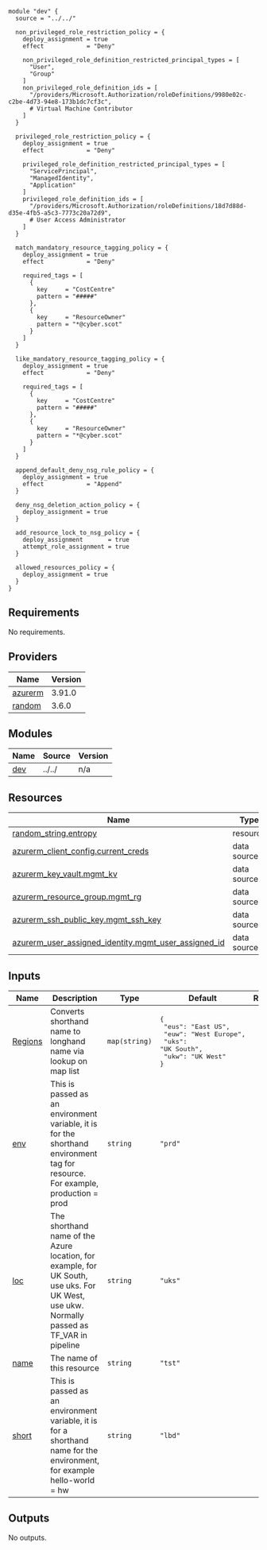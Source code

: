 ```hcl
module "dev" {
  source = "../../"

  non_privileged_role_restriction_policy = {
    deploy_assignment = true
    effect            = "Deny"

    non_privileged_role_definition_restricted_principal_types = [
      "User",
      "Group"
    ]
    non_privileged_role_definition_ids = [
      "/providers/Microsoft.Authorization/roleDefinitions/9980e02c-c2be-4d73-94e8-173b1dc7cf3c",
      # Virtual Machine Contributor
    ]
  }

  privileged_role_restriction_policy = {
    deploy_assignment = true
    effect            = "Deny"

    privileged_role_definition_restricted_principal_types = [
      "ServicePrincipal",
      "ManagedIdentity",
      "Application"
    ]
    privileged_role_definition_ids = [
      "/providers/Microsoft.Authorization/roleDefinitions/18d7d88d-d35e-4fb5-a5c3-7773c20a72d9",
      # User Access Administrator
    ]
  }

  match_mandatory_resource_tagging_policy = {
    deploy_assignment = true
    effect            = "Deny"

    required_tags = [
      {
        key     = "CostCentre"
        pattern = "#####"
      },
      {
        key     = "ResourceOwner"
        pattern = "*@cyber.scot"
      }
    ]
  }

  like_mandatory_resource_tagging_policy = {
    deploy_assignment = true
    effect            = "Deny"

    required_tags = [
      {
        key     = "CostCentre"
        pattern = "#####"
      },
      {
        key     = "ResourceOwner"
        pattern = "*@cyber.scot"
      }
    ]
  }

  append_default_deny_nsg_rule_policy = {
    deploy_assignment = true
    effect            = "Append"
  }

  deny_nsg_deletion_action_policy = {
    deploy_assignment = true
  }

  add_resource_lock_to_nsg_policy = {
    deploy_assignment       = true
    attempt_role_assignment = true
  }

  allowed_resources_policy = {
    deploy_assignment = true
  }
}
```
## Requirements

No requirements.

## Providers

| Name | Version |
|------|---------|
| <a name="provider_azurerm"></a> [azurerm](#provider\_azurerm) | 3.91.0 |
| <a name="provider_random"></a> [random](#provider\_random) | 3.6.0 |

## Modules

| Name | Source | Version |
|------|--------|---------|
| <a name="module_dev"></a> [dev](#module\_dev) | ../../ | n/a |

## Resources

| Name | Type |
|------|------|
| [random_string.entropy](https://registry.terraform.io/providers/hashicorp/random/latest/docs/resources/string) | resource |
| [azurerm_client_config.current_creds](https://registry.terraform.io/providers/hashicorp/azurerm/latest/docs/data-sources/client_config) | data source |
| [azurerm_key_vault.mgmt_kv](https://registry.terraform.io/providers/hashicorp/azurerm/latest/docs/data-sources/key_vault) | data source |
| [azurerm_resource_group.mgmt_rg](https://registry.terraform.io/providers/hashicorp/azurerm/latest/docs/data-sources/resource_group) | data source |
| [azurerm_ssh_public_key.mgmt_ssh_key](https://registry.terraform.io/providers/hashicorp/azurerm/latest/docs/data-sources/ssh_public_key) | data source |
| [azurerm_user_assigned_identity.mgmt_user_assigned_id](https://registry.terraform.io/providers/hashicorp/azurerm/latest/docs/data-sources/user_assigned_identity) | data source |

## Inputs

| Name | Description | Type | Default | Required |
|------|-------------|------|---------|:--------:|
| <a name="input_Regions"></a> [Regions](#input\_Regions) | Converts shorthand name to longhand name via lookup on map list | `map(string)` | <pre>{<br>  "eus": "East US",<br>  "euw": "West Europe",<br>  "uks": "UK South",<br>  "ukw": "UK West"<br>}</pre> | no |
| <a name="input_env"></a> [env](#input\_env) | This is passed as an environment variable, it is for the shorthand environment tag for resource.  For example, production = prod | `string` | `"prd"` | no |
| <a name="input_loc"></a> [loc](#input\_loc) | The shorthand name of the Azure location, for example, for UK South, use uks.  For UK West, use ukw. Normally passed as TF\_VAR in pipeline | `string` | `"uks"` | no |
| <a name="input_name"></a> [name](#input\_name) | The name of this resource | `string` | `"tst"` | no |
| <a name="input_short"></a> [short](#input\_short) | This is passed as an environment variable, it is for a shorthand name for the environment, for example hello-world = hw | `string` | `"lbd"` | no |

## Outputs

No outputs.
